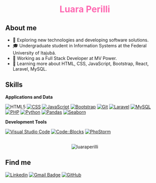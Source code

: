 <h1 align="center" style="color: #ff69b2;">Luara Perilli</h1>

## About me

- 🤔 Exploring new technologies and developing software solutions.
- 🎓 Undergraduate student in Information Systems at the Federal University of Itajubá.
- 💼 Working as a Full Stack Developer at MV Power.
- 🌱 Learning more about HTML, CSS, JavaScript, Bootstrap, React, Laravel, MySQL.

## Skills

**Applications and Data**

![HTML5](https://img.shields.io/badge/-HTML5-333333?style=flat&logo=HTML5&logoColor=E34F26)
[![CSS](https://img.shields.io/badge/-CSS-333333?style=flat&logo=CSS3&logoColor=1572B6)](https://developer.mozilla.org/en-US/docs/Web/CSS)
[![JavaScript](https://img.shields.io/badge/-JavaScript-333333?style=flat&logo=javascript)](https://developer.mozilla.org/en-US/docs/Web/JavaScript)
[![Bootstrap](https://img.shields.io/badge/-Bootstrap-333333?style=flat&logo=bootstrap&logoColor=563D7C)](https://getbootstrap.com/)
[![Git](https://img.shields.io/badge/-Git-333333?style=flat&logo=git)](https://git-scm.com/)
[![Laravel](https://img.shields.io/badge/-Laravel-333333?style=flat&logo=laravel)](https://laravel.com/)
[![MySQL](https://img.shields.io/badge/-MySQL-333333?style=flat&logo=mysql)](https://www.mysql.com/)
[![PHP](https://img.shields.io/badge/-PHP-333333?style=flat&logo=php)](https://www.php.net/)
[![Python](https://img.shields.io/badge/-Python-333333?style=flat&logo=python)](https://www.python.org/)
[![Pandas](https://img.shields.io/badge/-Pandas-333333?style=flat&logo=pandas)](https://pandas.pydata.org/)
[![Seaborn](https://img.shields.io/badge/-Seaborn-333333?style=flat&logo=seaborn)](https://seaborn.pydata.org/)

**Development Tools**

[![Visual Studio Code](https://img.shields.io/badge/-Visual%20Studio%20Code-333333?style=flat&logo=visual-studio-code&logoColor=007ACC)](https://code.visualstudio.com/)
[![Code::Blocks](https://img.shields.io/badge/-Code::Blocks-333333?style=flat&logo=codeblocks)](http://www.codeblocks.org/)
[![PhpStorm](https://img.shields.io/badge/-PhpStorm-333333?style=flat&logo=phpstorm)](https://www.jetbrains.com/phpstorm/)

<br/>
<div style="display: flex; justify-content: center;">
  <img src="https://github-readme-stats.vercel.app/api/top-langs?username=luaraperilli&show_icons=true&locale=en&layout=compact" alt="luaraperilli" />
</div>

## Find me

[![Linkedin](https://img.shields.io/badge/LinkedIn-luara--perilli-33672022a?style=flat-square&logo=Linkedin&logoColor=white)](https://www.linkedin.com/in/luara-perilli-33672022a/)
[![Gmail Badge](https://img.shields.io/badge/-luaraperilli%40hotmail.com-006bed?style=flat-square&logo=Gmail&logoColor=white&link=mailto:luaraperilli@hotmail.com)](mailto:luaraperilli@hotmail.com)
[![GitHub](https://img.shields.io/github/followers/luaraperilli?label=follow&style=social)](https://github.com/luaraperilli)
